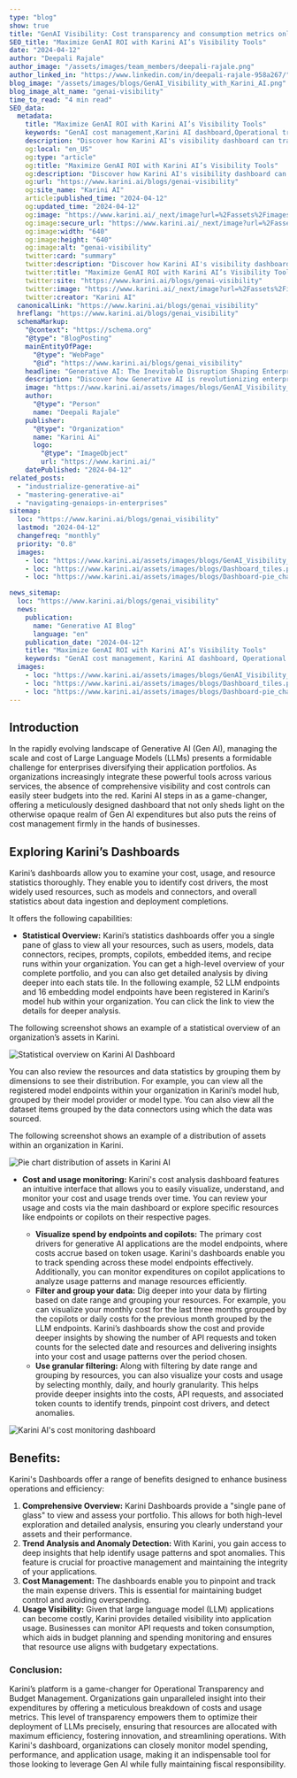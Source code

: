 ```yaml
---
type: "blog"
show: true
title: "GenAI Visibility: Cost transparency and consumption metrics only with Karini AI"
SEO_title: "Maximize GenAI ROI with Karini AI’s Visibility Tools"
date: "2024-04-12"
author: "Deepali Rajale"
author_image: "/assets/images/team_members/deepali-rajale.png"
author_linked_in: "https://www.linkedin.com/in/deepali-rajale-958a267/"
blog_image: "/assets/images/blogs/GenAI_Visibility_with_Karini_AI.png"
blog_image_alt_name: "genai-visibility"
time_to_read: "4 min read"
SEO_data:
  metadata:
    title: "Maximize GenAI ROI with Karini AI’s Visibility Tools"
    keywords: "GenAI cost management,Karini AI dashboard,Operational transparency,LLM budget control,AI resource monitoring"
    description: "Discover how Karini AI's visibility dashboard can transform your GenAI cost management, ensuring efficiency and transparency in operations."
    og:local: "en_US"
    og:type: "article"
    og:title: "Maximize GenAI ROI with Karini AI’s Visibility Tools"
    og:description: "Discover how Karini AI's visibility dashboard can transform your GenAI cost management, ensuring efficiency and transparency in operations."
    og:url: "https://www.karini.ai/blogs/genai-visibility"
    og:site_name: "Karini AI"
    article:published_time: "2024-04-12"
    og:updated_time: "2024-04-12"
    og:image: "https://www.karini.ai/_next/image?url=%2Fassets%2Fimages%2Fblogs%2FGenAI_Visibility_with_Karini_AI.png&w=640&q=75"
    og:image:secure_url: "https://www.karini.ai/_next/image?url=%2Fassets%2Fimages%2Fblogs%2FGenAI_Visibility_with_Karini_AI.png&w=640&q=75"
    og:image:width: "640"
    og:image:height: "640"
    og:image:alt: "genai-visibility"
    twitter:card: "summary"
    twitter:description: "Discover how Karini AI's visibility dashboard can transform your GenAI cost management, ensuring efficiency and transparency in operations."
    twitter:title: "Maximize GenAI ROI with Karini AI’s Visibility Tools"
    twitter:site: "https://www.karini.ai/blogs/genai-visibility"
    twitter:image: "https://www.karini.ai/_next/image?url=%2Fassets%2Fimages%2Fblogs%2FGenAI_Visibility_with_Karini_AI.png&w=640&q=75"
    twitter:creator: "Karini AI"
  canonicalLink: "https://www.karini.ai/blogs/genai_visibility"
  hreflang: "https://www.karini.ai/blogs/genai_visibility"
  schemaMarkup:
    "@context": "https://schema.org"
    "@type": "BlogPosting"
    mainEntityOfPage:
      "@type": "WebPage"
      "@id": "https://www.karini.ai/blogs/genai_visibility"
    headline: "Generative AI: The Inevitable Disruption Shaping Enterprise Landscapes"
    description: "Discover how Generative AI is revolutionizing enterprises, from marketing to R&D, and how Karini AI can be your ally in embracing this disruptive technology."
    image: "https://www.karini.ai/assets/images/blogs/GenAI_Visibility_with_Karini_AI.png"
    author:
      "@type": "Person"
      name: "Deepali Rajale"
    publisher:
      "@type": "Organization"
      name: "Karini Ai"
      logo:
        "@type": "ImageObject"
        url: "https://www.karini.ai/"
    datePublished: "2024-04-12"
related_posts:
  - "industrialize-generative-ai"
  - "mastering-generative-ai"
  - "navigating-genaiops-in-enterprises"
sitemap:
  loc: "https://www.karini.ai/blogs/genai_visibility"
  lastmod: "2024-04-12"
  changefreq: "monthly"
  priority: "0.8"
  images:
    - loc: "https://www.karini.ai/assets/images/blogs/GenAI_Visibility_with_Karini_AI.png"
    - loc: "https://www.karini.ai/assets/images/blogs/Dashboard_tiles.png"
    - loc: "https://www.karini.ai/assets/images/blogs/Dashboard-pie_charts.png"

news_sitemap:
  loc: "https://www.karini.ai/blogs/genai_visibility"
  news:
    publication:
      name: "Generative AI Blog"
      language: "en"
    publication_date: "2024-04-12"
    title: "Maximize GenAI ROI with Karini AI’s Visibility Tools"
    keywords: "GenAI cost management, Karini AI dashboard, Operational transparency, LLM budget control, AI resource monitoring"
  images:
    - loc: "https://www.karini.ai/assets/images/blogs/GenAI_Visibility_with_Karini_AI.png"
    - loc: "https://www.karini.ai/assets/images/blogs/Dashboard_tiles.png"
    - loc: "https://www.karini.ai/assets/images/blogs/Dashboard-pie_charts.png"
---
```


## Introduction

In the rapidly evolving landscape of Generative AI (Gen AI), managing the scale and cost of Large Language Models (LLMs) presents a formidable challenge for enterprises diversifying their application portfolios. As organizations increasingly integrate these powerful tools across various services, the absence of comprehensive visibility and cost controls can easily steer budgets into the red. Karini AI steps in as a game-changer, offering a meticulously designed dashboard that not only sheds light on the otherwise opaque realm of Gen AI expenditures but also puts the reins of cost management firmly in the hands of businesses.

## Exploring Karini’s Dashboards

Karini’s dashboards allow you to examine your cost, usage, and resource statistics thoroughly. They enable you to identify cost drivers, the most widely used resources, such as models and connectors, and overall statistics about data ingestion and deployment completions.

It offers the following capabilities:

- **Statistical Overview:**
  Karini’s statistics dashboards offer you a single pane of glass to view all your resources, such as users, models, data connectors, recipes, prompts, copilots, embedded items, and recipe runs within your organization. You can get a high-level overview of your complete portfolio, and you can also get detailed analysis by diving deeper into each stats tile. In the following example, 52 LLM endpoints and 16 embedding model endpoints have been registered in Karini’s model hub within your organization. You can click the link to view the details for deeper analysis.

The following screenshot shows an example of a statistical overview of an organization’s assets in Karini.

![Statistical overview on Karini AI Dashboard](/assets/images/blogs/Dashboard_tiles.png)

You can also review the resources and data statistics by grouping them by dimensions to see their distribution. For example, you can view all the registered model endpoints within your organization in Karini’s model hub, grouped by their model provider or model type. You can also view all the dataset items grouped by the data connectors using which the data was sourced.

The following screenshot shows an example of a distribution of assets within an organization in Karini.

![Pie chart distribution of assets in Karini AI](/assets/images/blogs/Dashboard-pie_charts.png)

- **Cost and usage monitoring:**
  Karini's cost analysis dashboard features an intuitive interface that allows you to easily visualize, understand, and monitor your cost and usage trends over time. You can review your usage and costs via the main dashboard or explore specific resources like endpoints or copilots on their respective pages.

  - **Visualize spend by endpoints and copilots:** The primary cost drivers for generative AI applications are the model endpoints, where costs accrue based on token usage. Karini's dashboards enable you to track spending across these model endpoints effectively. Additionally, you can monitor expenditures on copilot applications to analyze usage patterns and manage resources efficiently.
  - **Filter and group your data:** Dig deeper into your data by flirting based on date range and grouping your resources. For example, you can visualize your monthly cost for the last three months grouped by the copilots or daily costs for the previous month grouped by the LLM endpoints. Karini’s dashboards show the cost and provide deeper insights by showing the number of API requests and token counts for the selected date and resources and delivering insights into your cost and usage patterns over the period chosen.
  - **Use granular filtering:** Along with filtering by date range and grouping by resources, you can also visualize your costs and usage by selecting monthly, daily, and hourly granularity. This helps provide deeper insights into the costs, API requests, and associated token counts to identify trends, pinpoint cost drivers, and detect anomalies.

![Karini AI's cost monitoring dashboard](/gif/karini_ai_dashboards.gif)

## Benefits:

Karini's Dashboards offer a range of benefits designed to enhance business operations and efficiency:

1. **Comprehensive Overview:** Karini Dashboards provide a "single pane of glass" to view and assess your portfolio. This allows for both high-level exploration and detailed analysis, ensuring you clearly understand your assets and their performance.
2. **Trend Analysis and Anomaly Detection:** With Karini, you gain access to deep insights that help identify usage patterns and spot anomalies. This feature is crucial for proactive management and maintaining the integrity of your applications.
3. **Cost Management:** The dashboards enable you to pinpoint and track the main expense drivers. This is essential for maintaining budget control and avoiding overspending.
4. **Usage Visibility:** Given that large language model (LLM) applications can become costly, Karini provides detailed visibility into application usage. Businesses can monitor API requests and token consumption, which aids in budget planning and spending monitoring and ensures that resource use aligns with budgetary expectations.

### Conclusion:

Karini’s platform is a game-changer for Operational Transparency and Budget Management. Organizations gain unparalleled insight into their expenditures by offering a meticulous breakdown of costs and usage metrics. This level of transparency empowers them to optimize their deployment of LLMs precisely, ensuring that resources are allocated with maximum efficiency, fostering innovation, and streamlining operations. With Karini's dashboard, organizations can closely monitor model spending, performance, and application usage, making it an indispensable tool for those looking to leverage Gen AI while fully maintaining fiscal responsibility.
